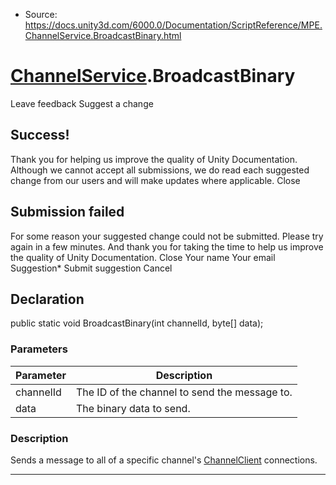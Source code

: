 * Source: https://docs.unity3d.com/6000.0/Documentation/ScriptReference/MPE.ChannelService.BroadcastBinary.html

#  [ChannelService](https://docs.unity3d.com/6000.0/Documentation/ScriptReference/MPE.ChannelService.html).BroadcastBinary
Leave feedback
Suggest a change
## Success!
Thank you for helping us improve the quality of Unity Documentation. Although we cannot accept all submissions, we do read each suggested change from our users and will make updates where applicable.
Close
## Submission failed
For some reason your suggested change could not be submitted. Please <a>try again</a> in a few minutes. And thank you for taking the time to help us improve the quality of Unity Documentation.
Close
Your name Your email Suggestion* Submit suggestion
Cancel
## Declaration
public static void BroadcastBinary(int channelId, byte[] data); 
### Parameters
Parameter | Description  
---|---  
channelId | The ID of the channel to send the message to.  
data | The binary data to send.  
### Description
Sends a message to all of a specific channel's [ChannelClient](https://docs.unity3d.com/6000.0/Documentation/ScriptReference/MPE.ChannelClient.html) connections.
* * *
